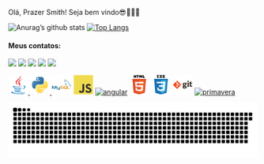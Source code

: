 Olá, Prazer Smith! Seja bem vindo😎👩🏾‍💻

![Anurag’s github stats](https://github-readme-stats.vercel.app/api?username=StelvioSM&show_icons=true&count_private=true&theme=cobalt)
[![Top Langs](https://github-readme-stats.vercel.app/api/top-langs/?username=StelvioSM&exclude_repo=cem_clipnet&layout=compact&theme=cobalt
)](https://github.com/anuraghazra/github-readme-stats)

#### Meus contatos:
[<img src = "https://img.shields.io/badge/instagram-%23E4405F.svg?&style=for-the-badge&logo=instagram&logoColor=white">](https://www.instagram.com/silvio.smith/)
[<img src = "https://img.shields.io/badge/facebook-%230077B5.svg?&style=for-the-badge&logo=facebook&logoColor=white">](https://www.facebook.com/stelviojosimar.maria/)
[<img src="https://img.shields.io/badge/linkedin-%230077B5.svg?&style=for-the-badge&logo=linkedin&logoColor=white" />](https://www.linkedin.com/in/stelvio-alexandre-smith-976161209/)
[<img src="https://img.shields.io/badge/WhatsApp-25D366?style=for-the-badge&logo=whatsapp&logoColor=white" />](https://api.whatsapp.com/send?phone=5511981146092)
[<img src="https://img.shields.io/badge/-gmail-%23E4405F.svg?&style=for-the-badge&logo=Gmail&logoColor=white" />](https://mail.google.com/mail/u/0/#inbox)

<a href="https://www.java.com/pt-BR/" target="_blank"> <img src="https://raw.githubusercontent.com/devicons/devicon/master/icons/java/java-original.svg" alt="java" width="40" height="40"/>
<a href="https://www.python.org" target="_blank"> <img src="https://raw.githubusercontent.com/devicons/devicon/master/icons/python/python-original.svg" alt="python" width="40" height="40"/> 
<a href="https://www.mysql.com/" target="_blank"> <img src="https://raw.githubusercontent.com/devicons/devicon/master/icons/mysql/mysql-original-wordmark.svg" alt="mysql" width="40" height="40"/></a>
<a href="https://developer.mozilla.org/en-US/docs/Web/JavaScript" target="_blank"> <img src="https://raw.githubusercontent.com/devicons/devicon/master/icons/javascript/javascript-original.svg" alt="javascript" width="40" height="40"/></a>
<a href="https://angular.io" target="_blank"> <img src="https://angular.io/assets/images/logos/angular/angular.svg" alt="angular" width="40" height="40"/></a>
<a href="https://www.w3.org/html/" target="_blank"> <img src="https://raw.githubusercontent.com/devicons/devicon/master/icons/html5/html5-original-wordmark.svg" alt="html5" width="40" altura="40"/></a> 
<a href="https://www.w3schools.com/css/" target="_blank"> <img src="https://raw.githubusercontent.com/devicons/devicon/master/icons/css3/css3-original-wordmark.svg" alt="css3" width="40" altura="40"/></a>
<a href="https://git-scm.com/" target="_blank"> <img src="https://raw.githubusercontent.com/devicons/devicon/master/icons/git/git-original-wordmark.svg" alt="git" width="40" height="40"/></a>
<a href="https://spring.io/" target="_blank"> <img src = "https://www.vectorlogo.zone/logos/springio/springio-icon.svg" alt = "primavera" largura = "40" altura = "40" /> </a>

![Snake animation](https://github.com/StelvioSM/StelvioSM/blob/output/github-contribution-grid-snake.svg)
